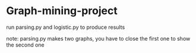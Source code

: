 # Graph-mining-project

run parsing.py and logistic.py to produce results

note: parsing.py makes two graphs, you have to close the first one to show the second one
